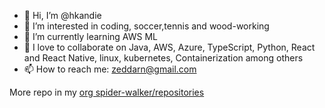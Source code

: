 - 👋 Hi, I’m @hkandie
- 👀 I’m interested in coding, soccer,tennis and wood-working
- 🌱 I’m currently learning AWS ML
- 💞️ I love to collaborate on Java, AWS, Azure, TypeScript, Python, React and React Native, linux, kubernetes, Containerization among others
- 📫 How to reach me: zeddarn@gmail.com

More repo in my [ org spider-walker/repositories](https://github.com/orgs/spider-walker/repositories)

<!---
zeddarn/zeddarn is a ✨ special ✨ repository because its `README.md` (this file) appears on your GitHub profile.
You can click the Preview link to take a look at your changes.
--->
